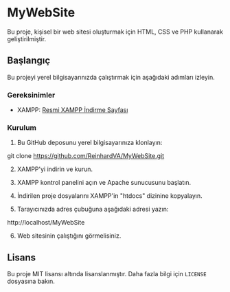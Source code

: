 # MyWebSite

Bu proje, kişisel bir web sitesi oluşturmak için HTML, CSS ve PHP kullanarak geliştirilmiştir.

## Başlangıç

Bu projeyi yerel bilgisayarınızda çalıştırmak için aşağıdaki adımları izleyin.

### Gereksinimler

- XAMPP: [Resmi XAMPP İndirme Sayfası](https://www.apachefriends.org/index.html)

### Kurulum

1. Bu GitHub deposunu yerel bilgisayarınıza klonlayın:

git clone https://github.com/ReinhardVA/MyWebSite.git


2. XAMPP'yi indirin ve kurun.

3. XAMPP kontrol panelini açın ve Apache sunucusunu başlatın.

4. İndirilen proje dosyalarını XAMPP'in "htdocs" dizinine kopyalayın.

5. Tarayıcınızda adres çubuğuna aşağıdaki adresi yazın:

http://localhost/MyWebSite

6. Web sitesinin çalıştığını görmelisiniz.

## Lisans

Bu proje MIT lisansı altında lisanslanmıştır. Daha fazla bilgi için `LICENSE` dosyasına bakın.
